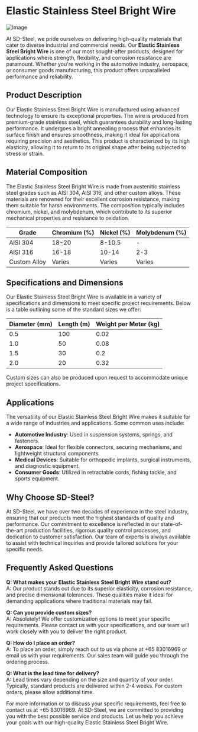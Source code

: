 # Elastic Stainless Steel Bright Wire

![Image](https://github.com/user-attachments/assets/2567258e-e124-4816-932d-1809bd27ef0b)

At SD-Steel, we pride ourselves on delivering high-quality materials that cater to diverse industrial and commercial needs. Our **Elastic Stainless Steel Bright Wire** is one of our most sought-after products, designed for applications where strength, flexibility, and corrosion resistance are paramount. Whether you're working in the automotive industry, aerospace, or consumer goods manufacturing, this product offers unparalleled performance and reliability.

## Product Description

Our Elastic Stainless Steel Bright Wire is manufactured using advanced technology to ensure its exceptional properties. The wire is produced from premium-grade stainless steel, which guarantees durability and long-lasting performance. It undergoes a bright annealing process that enhances its surface finish and ensures smoothness, making it ideal for applications requiring precision and aesthetics. This product is characterized by its high elasticity, allowing it to return to its original shape after being subjected to stress or strain.

## Material Composition

The Elastic Stainless Steel Bright Wire is made from austenitic stainless steel grades such as AISI 304, AISI 316, and other custom alloys. These materials are renowned for their excellent corrosion resistance, making them suitable for harsh environments. The composition typically includes chromium, nickel, and molybdenum, which contribute to its superior mechanical properties and resistance to oxidation.

| Grade        | Chromium (%) | Nickel (%) | Molybdenum (%) |
|--------------|--------------|------------|----------------|
| AISI 304     | 18-20        | 8-10.5     | -              |
| AISI 316     | 16-18        | 10-14      | 2-3            |
| Custom Alloy | Varies       | Varies     | Varies         |

## Specifications and Dimensions

Our Elastic Stainless Steel Bright Wire is available in a variety of specifications and dimensions to meet specific project requirements. Below is a table outlining some of the standard sizes we offer:

| Diameter (mm) | Length (m) | Weight per Meter (kg) |
|---------------|------------|-----------------------|
| 0.5           | 100        | 0.02                  |
| 1.0           | 50         | 0.08                  |
| 1.5           | 30         | 0.2                   |
| 2.0           | 20         | 0.32                  |

Custom sizes can also be produced upon request to accommodate unique project specifications.

## Applications

The versatility of our Elastic Stainless Steel Bright Wire makes it suitable for a wide range of industries and applications. Some common uses include:

- **Automotive Industry**: Used in suspension systems, springs, and fasteners.
- **Aerospace**: Ideal for flexible connectors, securing mechanisms, and lightweight structural components.
- **Medical Devices**: Suitable for orthopedic implants, surgical instruments, and diagnostic equipment.
- **Consumer Goods**: Utilized in retractable cords, fishing tackle, and sports equipment.

## Why Choose SD-Steel?

At SD-Steel, we have over two decades of experience in the steel industry, ensuring that our products meet the highest standards of quality and performance. Our commitment to excellence is reflected in our state-of-the-art production facilities, rigorous quality control processes, and dedication to customer satisfaction. Our team of experts is always available to assist with technical inquiries and provide tailored solutions for your specific needs.

## Frequently Asked Questions

**Q: What makes your Elastic Stainless Steel Bright Wire stand out?**  
A: Our product stands out due to its superior elasticity, corrosion resistance, and precise dimensional tolerances. These qualities make it ideal for demanding applications where traditional materials may fail.

**Q: Can you provide custom sizes?**  
A: Absolutely! We offer customization options to meet your specific requirements. Please contact us with your specifications, and our team will work closely with you to deliver the right product.

**Q: How do I place an order?**  
A: To place an order, simply reach out to us via phone at +65 83016969 or email us with your requirements. Our sales team will guide you through the ordering process.

**Q: What is the lead time for delivery?**  
A: Lead times vary depending on the size and quantity of your order. Typically, standard products are delivered within 2-4 weeks. For custom orders, please allow additional time.

For more information or to discuss your specific requirements, feel free to contact us at +65 83016969. At SD-Steel, we are committed to providing you with the best possible service and products. Let us help you achieve your goals with our high-quality Elastic Stainless Steel Bright Wire.